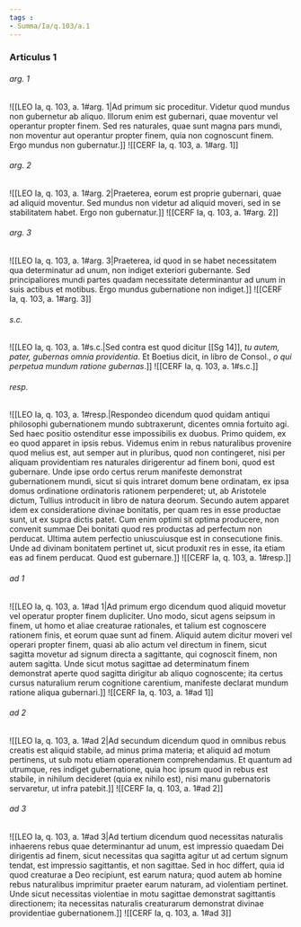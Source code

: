 ```yaml
---
tags : 
- Summa/Ia/q.103/a.1
---
```


### Articulus 1

###### arg. 1
![[LEO Ia, q. 103, a. 1#arg. 1|Ad primum sic proceditur. Videtur quod mundus non gubernetur ab aliquo. Illorum enim est gubernari, quae moventur vel operantur propter finem. Sed res naturales, quae sunt magna pars mundi, non moventur aut operantur propter finem, quia non cognoscunt finem. Ergo mundus non gubernatur.]]
![[CERF Ia, q. 103, a. 1#arg. 1]]

###### arg. 2
![[LEO Ia, q. 103, a. 1#arg. 2|Praeterea, eorum est proprie gubernari, quae ad aliquid moventur. Sed mundus non videtur ad aliquid moveri, sed in se stabilitatem habet. Ergo non gubernatur.]]
![[CERF Ia, q. 103, a. 1#arg. 2]]

###### arg. 3
![[LEO Ia, q. 103, a. 1#arg. 3|Praeterea, id quod in se habet necessitatem qua determinatur ad unum, non indiget exteriori gubernante. Sed principaliores mundi partes quadam necessitate determinantur ad unum in suis actibus et motibus. Ergo mundus gubernatione non indiget.]]
![[CERF Ia, q. 103, a. 1#arg. 3]]

###### s.c.
![[LEO Ia, q. 103, a. 1#s.c.|Sed contra est quod dicitur [[Sg 14]], *tu autem, pater, gubernas omnia providentia*. Et Boetius dicit, in libro de Consol., *o qui perpetua mundum ratione gubernas*.]]
![[CERF Ia, q. 103, a. 1#s.c.]]

###### resp.
![[LEO Ia, q. 103, a. 1#resp.|Respondeo dicendum quod quidam antiqui philosophi gubernationem mundo subtraxerunt, dicentes omnia fortuito agi. Sed haec positio ostenditur esse impossibilis ex duobus. Primo quidem, ex eo quod apparet in ipsis rebus. Videmus enim in rebus naturalibus provenire quod melius est, aut semper aut in pluribus, quod non contingeret, nisi per aliquam providentiam res naturales dirigerentur ad finem boni, quod est gubernare. Unde ipse ordo certus rerum manifeste demonstrat gubernationem mundi, sicut si quis intraret domum bene ordinatam, ex ipsa domus ordinatione ordinatoris rationem perpenderet; ut, ab Aristotele dictum, Tullius introducit in libro de natura deorum. Secundo autem apparet idem ex consideratione divinae bonitatis, per quam res in esse productae sunt, ut ex supra dictis patet. Cum enim optimi sit optima producere, non convenit summae Dei bonitati quod res productas ad perfectum non perducat. Ultima autem perfectio uniuscuiusque est in consecutione finis. Unde ad divinam bonitatem pertinet ut, sicut produxit res in esse, ita etiam eas ad finem perducat. Quod est gubernare.]]
![[CERF Ia, q. 103, a. 1#resp.]]

###### ad 1
![[LEO Ia, q. 103, a. 1#ad 1|Ad primum ergo dicendum quod aliquid movetur vel operatur propter finem dupliciter. Uno modo, sicut agens seipsum in finem, ut homo et aliae creaturae rationales, et talium est cognoscere rationem finis, et eorum quae sunt ad finem. Aliquid autem dicitur moveri vel operari propter finem, quasi ab alio actum vel directum in finem, sicut sagitta movetur ad signum directa a sagittante, qui cognoscit finem, non autem sagitta. Unde sicut motus sagittae ad determinatum finem demonstrat aperte quod sagitta dirigitur ab aliquo cognoscente; ita certus cursus naturalium rerum cognitione carentium, manifeste declarat mundum ratione aliqua gubernari.]]
![[CERF Ia, q. 103, a. 1#ad 1]]

###### ad 2
![[LEO Ia, q. 103, a. 1#ad 2|Ad secundum dicendum quod in omnibus rebus creatis est aliquid stabile, ad minus prima materia; et aliquid ad motum pertinens, ut sub motu etiam operationem comprehendamus. Et quantum ad utrumque, res indiget gubernatione, quia hoc ipsum quod in rebus est stabile, in nihilum decideret (quia ex nihilo est), nisi manu gubernatoris servaretur, ut infra patebit.]]
![[CERF Ia, q. 103, a. 1#ad 2]]

###### ad 3
![[LEO Ia, q. 103, a. 1#ad 3|Ad tertium dicendum quod necessitas naturalis inhaerens rebus quae determinantur ad unum, est impressio quaedam Dei dirigentis ad finem, sicut necessitas qua sagitta agitur ut ad certum signum tendat, est impressio sagittantis, et non sagittae. Sed in hoc differt, quia id quod creaturae a Deo recipiunt, est earum natura; quod autem ab homine rebus naturalibus imprimitur praeter earum naturam, ad violentiam pertinet. Unde sicut necessitas violentiae in motu sagittae demonstrat sagittantis directionem; ita necessitas naturalis creaturarum demonstrat divinae providentiae gubernationem.]]
![[CERF Ia, q. 103, a. 1#ad 3]]

